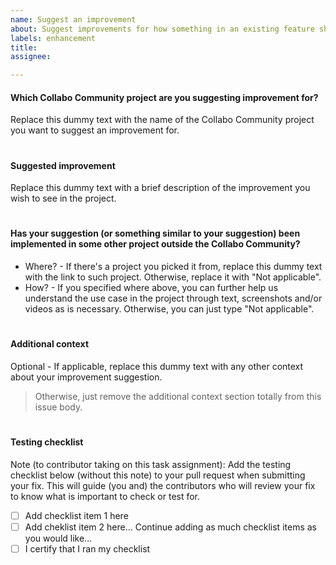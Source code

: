 ```yaml
---
name: Suggest an improvement
about: Suggest improvements for how something in an existing feature should work, or even suggest a new feature.
labels: enhancement
title:
assignee:

---
```


#### Which Collabo Community project are you suggesting improvement for?
Replace this dummy text with the name of the Collabo Community project you want to suggest an improvement for.

#

#### Suggested improvement
Replace this dummy text with a brief description of the improvement you wish to see in the project.

#

#### Has your suggestion (or something similar to your suggestion) been implemented in some other project outside the Collabo Community?
- Where? - If there's a project you picked it from, replace this dummy text with the link to such project. Otherwise, replace it with "Not applicable".
- How? - If you specified where above, you can further help us understand the use case in the project through text, screenshots and/or videos as is necessary. Otherwise, you can just type "Not applicable".

#

#### Additional context
Optional - If applicable, replace this dummy text with any other context about your improvement suggestion. 
> Otherwise, just remove the additional context section totally from this issue body.

#

#### Testing checklist
Note (to contributor taking on this task assignment): Add the testing checklist below (without this note) to your pull request when submitting your fix. This will guide (you and) the contributors who will review your fix to know what is important to check or test for.
- [ ] Add checklist item 1 here
- [ ] Add cheklist item 2 here... Continue adding as much checklist items as you would like...
- [ ] I certify that I ran my checklist

